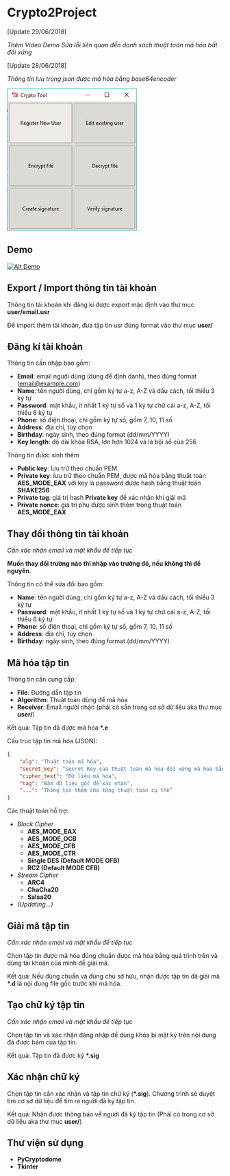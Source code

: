 # Crypto2Project

[Update 29/06/2018]

*Thêm Video Demo*
*Sửa lỗi liên quan đến danh sách thuật toán mã hóa bất đối xứng*

[Update 28/06/2018]

*Thông tin lưu trong json được mã hóa bằng base64encoder*

![alt text][logo]

[logo]: /img/Demo.PNG "Demo"

## Demo ##

[![Alt Demo](https://img.youtube.com/vi/https://youtu.be/7ADGZjY-sLQ/0.jpg)](http://www.youtube.com/watch?v=https://youtu.be/7ADGZjY-sLQ)

## Export / Import thông tin tài khoản

Thông tin tài khoản khi đăng kí được export mặc định vào thư mục **user/email.usr**

Để import thêm tài khoản, đưa tập tin usr đúng format vào thư mục **user/**

## Đăng kí tài khoản

Thông tin cần nhập bao gồm:

- **Email**: email người dùng (dùng để định danh), theo đúng format (email@example.com)
- **Name**: tên người dùng, chỉ gồm ký tự a-z, A-Z và dấu cách, tối thiểu 3 ký tự
- **Password**: mật khẩu, ít nhất 1 ký tự số và 1 ký tự chữ cái a-z, A-Z, tối thiểu 6 ký tự
- **Phone**: số điện thoại, chỉ gồm ký tự số, gồm 7, 10, 11 số
- **Address**: địa chỉ, tùy chọn
- **Birthday**: ngày sinh, theo đúng format (dd/mm/YYYY)
- **Key length**: độ dài khóa RSA, lớn hơn 1024 và là bội số của 256

Thông tin được sinh thêm
- **Public key**: lưu trữ theo chuẩn PEM
- **Private key**: lưu trữ theo chuẩn PEM, được mã hóa bằng thuật toán **AES_MODE_EAX** với key là password được hash bằng thuật toán **SHAKE256**
- **Private tag**: giá trị hash **Private key** để xác nhận khi giải mã
- **Private nonce**: giá trị phụ được sinh thêm trong thuật toán **AES_MODE_EAX**

## Thay đổi thông tin tài khoản

*Cần xác nhận email và mật khẩu để tiếp tục*

**Muốn thay đổi trường nào thì nhập vào trường đó, nếu không thì để nguyên.**

Thông tin có thể sửa đổi bao gồm:
- **Name**: tên người dùng, chỉ gồm ký tự a-z, A-Z và dấu cách, tối thiểu 3 ký tự
- **Password**: mật khẩu, ít nhất 1 ký tự số và 1 ký tự chữ cái a-z, A-Z, tối thiểu 6 ký tự
- **Phone**: số điện thoại, chỉ gồm ký tự số, gồm 7, 10, 11 số
- **Address**: địa chỉ, tùy chọn
- **Birthday**: ngày sinh, theo đúng format (dd/mm/YYYY)

## Mã hóa tập tin

Thông tin cần cung cấp:

- **File**: Đường dẫn tập tin
- **Algorithm**: Thuật toán dùng để mã hóa
- **Receiver**: Email người nhận (phải có sẵn trong cơ sở dữ liệu aka thư mục **user/**)

Kết quả: Tập tin đã được mã hóa **\*.e**

Cấu trúc tập tin mã hóa (JSON):
```json
{
    "alg": "Thuật toán mã hóa",
    "secret_key": "Secret Key của thuật toán mã hóa đối xứng mã hóa bằng Public Key của người nhận",
    "cipher_text": "Dữ liệu mã hóa",
    "tag": "Băm dữ liệu gốc để xác nhận",
    "...": "Thông tin thêm cho từng thuật toán cụ thể"
}
```

Các thuật toán hỗ trợ:

- *Block Cipher*
    - **AES_MODE_EAX**
    - **AES_MODE_OCB**
    - **AES_MODE_CFB**
    - **AES_MODE_CTR**
    - **Single DES (Default MODE OFB)**
    - **RC2 (Default MODE CFB)**
- *Stream Cipher*
    - **ARC4**
    - **ChaCha20**
    - **Salsa20**
- *(Updating...)*

## Giải mã tập tin
*Cần xác nhận email và mật khẩu để tiếp tục*

Chọn tập tin được mã hóa đúng chuẩn được mã hóa bằng quá trình trên và dùng tài khoản của mình để giải mã.

Kết quả: Nếu đúng chuẩn và đúng chủ sở hữu, nhận được tập tin đã giải mã **\*.d** là nội dung file gốc trước khi mã hóa.

## Tạo chữ ký tập tin

*Cần xác nhận email và mật khẩu để tiếp tục*

Chọn tập tin và xác nhận đăng nhập để dùng khóa bí mật ký trên nội dung đã được băm của tập tin.

Kết quả: Tập tin đã được ký **\*.sig**

## Xác nhận chữ ký

Chọn tập tin cần xác nhận và tập tin chữ ký (**\*.sig**). Chương trình sẽ duyệt tìm cơ sở dữ liệu để tìm ra người đã ký tập tin.

Kết quả: Nhận được thông báo về người đã ký tập tin (Phải có trong cơ sở dữ liệu aka thư mục **user/**)

## Thư viện sử dụng

- **PyCryptodome**
- **Tkinter**